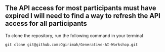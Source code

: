 The API access for most participants must have expired
I will need to find a way to refresh the API access for all participants
---

To clone the repository, run the following command in your terminal
```
git clone git@github.com:Ogirimah/Generative-AI-Workshop.git
```
